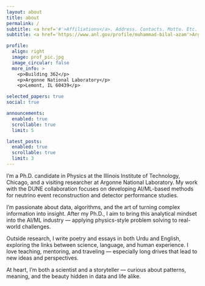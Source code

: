 ```yaml
---
layout: about
title: about
permalink: /
subtitle: <a href='#'>Affiliations</a>. Address. Contacts. Motto. Etc.
subtitle: <a href='https://www.anl.gov/profile/muhammad-bilal-azam'>Argonne Lab</a> · Ph.D. Candidate at IIT Chicago · Physicist · AI/ML Enthusiast · Writer · Traveler

profile:
  align: right
  image: prof_pic.jpg
  image_circular: false
  more_info: >
    <p>Building 362</p>
    <p>Argonne National Laboratory</p>
    <p>Lemont, IL 60439</p>

selected_papers: true
social: true

announcements:
  enabled: true
  scrollable: true
  limit: 5

latest_posts:
  enabled: true
  scrollable: true
  limit: 3
---
```


I’m a Ph.D. candidate in Physics at the Illinois Institute of Technology, Chicago, and a visiting researcher at Argonne National Laboratory. My work with the DUNE collaboration focuses on developing AI/ML-based methods for neutrino event reconstruction and detector performance studies.

I’m passionate about data, algorithms, and the art of turning complex information into insight. After my Ph.D., I aim to bring this analytical mindset into the AI/ML industry — applying physics-style problem solving to real-world challenges.

Outside research, I write poetry and essays in both Urdu and English, exploring the links between science, language, and human experience. I love teaching, mentoring, and traveling — especially long drives that lead to new ideas and perspectives.

At heart, I’m both a scientist and a storyteller — curious about patterns, meaning, and the beauty hidden in data and life alike.
